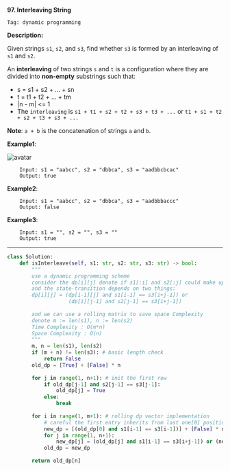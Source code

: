 **97. Interleaving String**

```Tag: dynamic programming```

**Description:**

Given strings ```s1```, ```s2```, and ```s3```, find whether ```s3``` is formed by an interleaving of ```s1``` and ```s2```.

An **interleaving** of two strings ```s``` and ```t``` is a configuration where they are divided into **non-empty** substrings such that:

+ s = s1 + s2 + ... + sn
+ t = t1 + t2 + ... + tm
+ |n - m| <= 1
+ The ```interleaving``` is ```s1 + t1 + s2 + t2 + s3 + t3 + ...``` or ```t1 + s1 + t2 + s2 + t3 + s3 + ...```

**Note**: ```a + b``` is the concatenation of strings ```a``` and ```b```.

**Example1**:

![avatar](Fig/97-E1.jpg)

        Input: s1 = "aabcc", s2 = "dbbca", s3 = "aadbbcbcac"
        Output: true

**Example2**:

        Input: s1 = "aabcc", s2 = "dbbca", s3 = "aadbbbaccc"
        Output: false

**Example3**:

        Input: s1 = "", s2 = "", s3 = ""
        Output: true

-----------

```python
class Solution:
    def isInterleave(self, s1: str, s2: str, s3: str) -> bool:
        """
        use a dynamic programming scheme
        consider the dp[i][j] denote if s1[:i] and s2[:j] could make up interleaving of s3[:i+j-1]
        and the state-transition depends on two things:
        dp[i][j] = (dp[i-1][j] and s1[i-1] == s3[i+j-1]) or 
                    (dp[i][j-1] and s2[j-1] == s3[i+j-1])
        
        and we can use a rolling matrix to save space Complexity
        denote m := len(s1), n := len(s2)
        Time Complexity : O(m*n)
        Space Complexity : O(n)
        """
        m, n = len(s1), len(s2)
        if (m + n) != len(s3): # basic length check
            return False
        old_dp = [True] + [False] * n
        
        for j in range(1, n+1): # init the first row
            if old_dp[j-1] and s2[j-1] == s3[j-1]:
                old_dp[j] = True
            else:
                break
        
        for i in range(1, m+1): # rolling dp vector implementation
            # careful the first entry inherits from last one[0] position
            new_dp = [(old_dp[0] and s1[i-1] == s3[i-1])] + [False] * n
            for j in range(1, n+1):
                new_dp[j] = (old_dp[j] and s1[i-1] == s3[i+j-1]) or (new_dp[j-1] and s2[j-1] == s3[i+j-1])
            old_dp = new_dp
        
        return old_dp[n]
```
